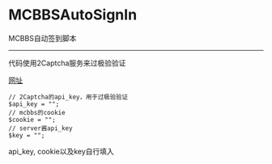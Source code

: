 # MCBBSAutoSignIn
MCBBS自动签到脚本

-----------------------------
代码使用2Captcha服务来过极验验证

[网址](https://2captcha.com)
```
// 2Captcha的api_key，用于过极验验证
$api_key = "";
// mcbbs的cookie
$cookie = "";
// server酱api_key
$key = "";
```
api_key, cookie以及key自行填入
